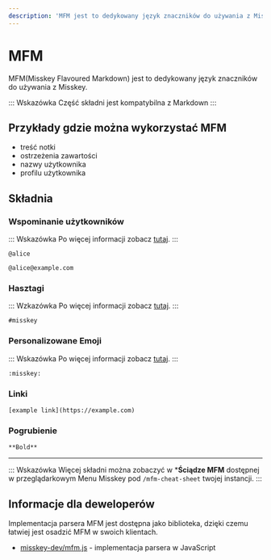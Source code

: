 ```yaml
---
description: 'MFM jest to dedykowany język znaczników do używania z Misskey.'
---
```


# MFM

MFM(Misskey Flavoured Markdown) jest to dedykowany język znaczników do używania z Misskey.

::: Wskazówka
Część składni jest kompatybilna z Markdown
:::

## Przykłady gdzie można wykorzystać MFM

- treść notki
- ostrzeżenia zawartości
- nazwy użytkownika
- profilu użytkownika

## Składnia

### Wspominanie użytkowników

::: Wskazówka
Po więcej informacji zobacz [tutaj](./mention.md).
:::

```:no-line-numbers
@alice
```

```:no-line-numbers
@alice@example.com
```

### Hasztagi

::: Wzkazówka
Po więcej informacji zobacz [tutaj](./hashtag).
:::

```:no-line-numbers
#misskey
```

### Personalizowane Emoji

::: Wskazówka
Po więcej informacji zobacz [tutaj](./custom-emoji).
:::

```:no-line-numbers
:misskey:
```

### Linki

```:no-line-numbers
[example link](https://example.com)
```

### Pogrubienie

```:no-line-numbers
**Bold**
```

---

::: Wskazówka
Więcej składni można zobaczyć w ***Ściądze MFM** dostępnej w przeglądarkowym Menu Misskey pod `/mfm-cheat-sheet` twojej instancji.
:::

## Informacje dla deweloperów

Implementacja parsera MFM jest dostępna jako biblioteka, dzięki czemu łatwiej jest osadzić MFM w swoich klientach.

- [misskey-dev/mfm.js](https://github.com/misskey-dev/mfm.js) - implementacja parsera w JavaScript
